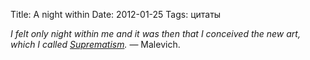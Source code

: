 Title: A night within
Date: 2012-01-25
Tags: цитаты

<div class="text"><i>I felt only night within me and it was then that I conceived the new art, which I called <a href="http://butdoesitfloat.com/1211/He-spoke-of-a-fourth-dimension-beyond-the-three-to-which-our-ordinary">Suprematism</a>.</i> — Malevich.</div>